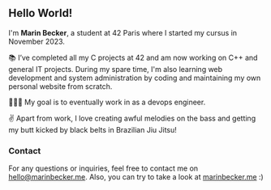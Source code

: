 ## Hello World!

I'm **Marin Becker**, a student at 42 Paris where I started my cursus in November 2023. 

📚 I’ve completed all my C projects at 42 and am now working on C++ and general IT projects. During my spare time, I'm also learning web development and system administration by coding and maintaining my own personal website from scratch. 

🧑🏻‍💻 My goal is to eventually work in as a devops engineer.  

✌️ Apart from work, I love creating awful melodies on the bass and getting my butt kicked by black belts in Brazilian Jiu Jitsu!    

### Contact
For any questions or inquiries, feel free to contact me on [hello@marinbecker.me](mailto:hello@marinbecker.me). Also, you can try to take a look at [marinbecker.me](https://www.marinbecker.me) :)
